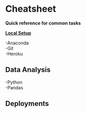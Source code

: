 # Cheatsheet

**Quick reference for common tasks**

**[Local Setup](https://github.com/travisdharry/Cheatsheet/blob/main/LocalSetup.md)**

-Anaconda  
-Git  
-Heroku  


## Data Analysis

-Python  
-Pandas  


## Deployments



